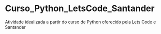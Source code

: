 # Curso_Python_LetsCode_Santander
Atividade idealizada a partir do curso de Python oferecido pela Lets Code e Santander
